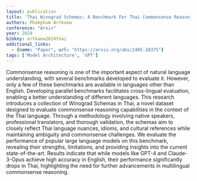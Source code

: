 ```yaml
---
layout: publication
title: 'Thai Winograd Schemas: A Benchmark For Thai Commonsense Reasoning'
authors: Phakphum Artkaew
conference: "Arxiv"
year: 2024
bibkey: artkaew2024thai
additional_links:
  - {name: "Paper", url: "https://arxiv.org/abs/2405.18375"}
tags: ['Model Architecture', 'GPT']
---
```

Commonsense reasoning is one of the important aspect of natural language
understanding, with several benchmarks developed to evaluate it. However, only
a few of these benchmarks are available in languages other than English.
Developing parallel benchmarks facilitates cross-lingual evaluation, enabling a
better understanding of different languages. This research introduces a
collection of Winograd Schemas in Thai, a novel dataset designed to evaluate
commonsense reasoning capabilities in the context of the Thai language.
  Through a methodology involving native speakers, professional translators,
and thorough validation, the schemas aim to closely reflect Thai language
nuances, idioms, and cultural references while maintaining ambiguity and
commonsense challenges. We evaluate the performance of popular large language
models on this benchmark, revealing their strengths, limitations, and providing
insights into the current state-of-the-art. Results indicate that while models
like GPT-4 and Claude-3-Opus achieve high accuracy in English, their
performance significantly drops in Thai, highlighting the need for further
advancements in multilingual commonsense reasoning.
